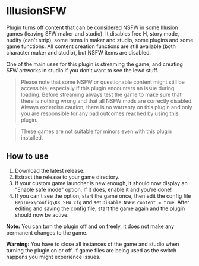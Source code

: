 # IllusionSFW
Plugin turns off content that can be considered NSFW in some Illusion games (leaving SFW maker and studio). It disables free H, story mode, nudity (can't strip), some items in maker and studio, some plugins and some game functions. All content creation functions are still available (both character maker and studio), but NSFW items are disabled.

One of the main uses for this plugin is streaming the game, and creating SFW artworks in studio if you don't want to see the lewd stuff.

> Please note that some NSFW or questionable content might still be accessible, especially if this plugin encounters an issue during loading. Before streaming always test the game to make sure that there is nothing wrong and that all NSFW mods are correctly disabled. Always excercise caution, there is no warranty on this plugin and only you are responsible for any bad outcomes reached by using this plugin.

> These games are not suitable for minors even with this plugin installed.

## How to use
1. Download the latest release.
2. Extract the release to your game directory.
3. If your custom game launcher is new enough, it should now display an "Enable safe mode" option. If it does, enable it and you're done!
4. If you can't see the option, start the game once, then edit the config file `BepInEx\config\KK_SFW.cfg` and set `Disable NSFW content = true`. After editing and saving the config file, start the game again and the plugin should now be active.

**Note:** You can turn the plugin off and on freely, it does not make any permanent changes to the game.

**Warning:** You have to close all instances of the game and studio when turning the plugin on or off. If game files are being used as the switch happens you might experience issues.
